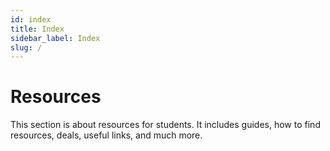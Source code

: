 ```yaml
---
id: index
title: Index
sidebar_label: Index
slug: /
---
```


# Resources

This section is about resources for students. It includes guides, how to find resources, deals, useful links, and much more.
